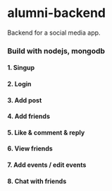# alumni-backend

Backend for a social media app.
### Build with nodejs, mongodb

#### 1. Singup
#### 2. Login
#### 3. Add post
#### 4. Add friends
#### 5. Like & comment & reply
#### 6. View friends
#### 7. Add events / edit events
#### 8. Chat with friends
